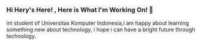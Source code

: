 ### Hi Hery's Here! , Here is What I'm Working On! 👋
im student of Universitas Komputer Indonesia,i am happy about learning something new about technology, i hope i can have a bright future through technology.
